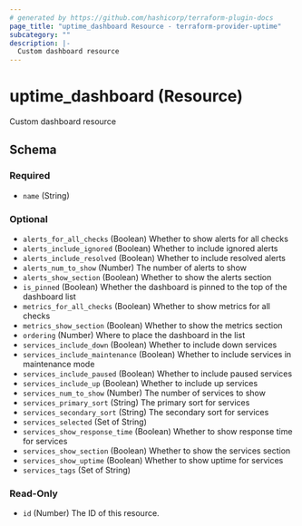 ```yaml
---
# generated by https://github.com/hashicorp/terraform-plugin-docs
page_title: "uptime_dashboard Resource - terraform-provider-uptime"
subcategory: ""
description: |-
  Custom dashboard resource
---
```


# uptime_dashboard (Resource)

Custom dashboard resource



<!-- schema generated by tfplugindocs -->
## Schema

### Required

- `name` (String)

### Optional

- `alerts_for_all_checks` (Boolean) Whether to show alerts for all checks
- `alerts_include_ignored` (Boolean) Whether to include ignored alerts
- `alerts_include_resolved` (Boolean) Whether to include resolved alerts
- `alerts_num_to_show` (Number) The number of alerts to show
- `alerts_show_section` (Boolean) Whether to show the alerts section
- `is_pinned` (Boolean) Whether the dashboard is pinned to the top of the dashboard list
- `metrics_for_all_checks` (Boolean) Whether to show metrics for all checks
- `metrics_show_section` (Boolean) Whether to show the metrics section
- `ordering` (Number) Where to place the dashboard in the list
- `services_include_down` (Boolean) Whether to include down services
- `services_include_maintenance` (Boolean) Whether to include services in maintenance mode
- `services_include_paused` (Boolean) Whether to include paused services
- `services_include_up` (Boolean) Whether to include up services
- `services_num_to_show` (Number) The number of services to show
- `services_primary_sort` (String) The primary sort for services
- `services_secondary_sort` (String) The secondary sort for services
- `services_selected` (Set of String)
- `services_show_response_time` (Boolean) Whether to show response time for services
- `services_show_section` (Boolean) Whether to show the services section
- `services_show_uptime` (Boolean) Whether to show uptime for services
- `services_tags` (Set of String)

### Read-Only

- `id` (Number) The ID of this resource.


